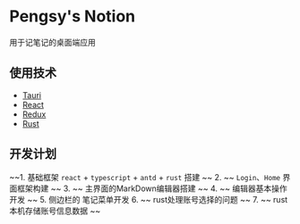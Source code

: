 # Pengsy's Notion

用于记笔记的桌面端应用

## 使用技术

- [Tauri](https://tauri.app/zh-cn/)
- [React](https://react.dev/)
- [Redux](https://www.redux.org.cn/)
- [Rust](https://www.rust-lang.org/)

## 开发计划

~~1. 基础框架 `react` + `typescript` + `antd` + `rust` 搭建 ~~
2. ~~ `Login`、`Home` 界面框架构建 ~~
3. ~~ 主界面的MarkDown编辑器搭建 ~~
4. ~~ 编辑器基本操作开发 ~~
5. 侧边栏的 笔记菜单开发
6. ~~ rust处理账号选择的问题 ~~
7. ~~ rust本机存储账号信息数据 ~~